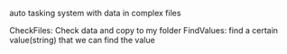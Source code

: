 auto tasking system with data in complex files

CheckFiles: Check data and copy to my folder
FindValues: find a certain value(string) that we can find the value